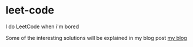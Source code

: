 # leet-code
I do LeetCode when i'm bored  

Some of the interesting solutions will be explained in my blog post
[my blog](https://kimdanny.github.io)
